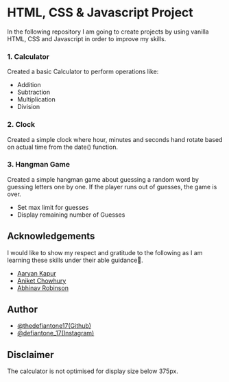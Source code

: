 
# HTML, CSS & Javascript Project

In the following repository I am going to create projects by using vanilla HTML, CSS and Javascript in order to improve my skills.



### 1. Calculator

Created a basic Calculator to perform operations like:
- Addition 
- Subtraction
- Multiplication
- Division

### 2. Clock

Created a simple clock where hour, minutes and seconds hand rotate based on actual time from the date() function.

### 3. Hangman Game

Created a simple hangman game about guessing a random word by guessing letters one by one. If the player runs out of guesses, the game is over.

- Set max limit for guesses
- Display remaining number of Guesses


## Acknowledgements

I would like to show my respect and gratitude to the following as I am learning these skills under their able guidance🙏. 

 - [Aaryan Kapur](https://github.com/Aaryan-kapur)
 - [Aniket Chowhury](https://github.com/aniketbiprojit)
 - [Abhinav Robinson](https://github.com/AbhinavRobinson)


## Author 

- [@thedefiantone17(Github)](https://github.com/thedefiantone17)
- [@defiantone_17(Instagram)](https://www.instagram.com/defiant_one_17/)


## Disclaimer

The calculator is not optimised for display size below 375px.